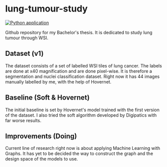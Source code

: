 # lung-tumour-study
[![Python application](https://github.com/Jerry-Master/lung-tumour-study/actions/workflows/python-app.yml/badge.svg)](https://github.com/Jerry-Master/lung-tumour-study/actions/workflows/python-app.yml)

Github repository for my Bachelor's thesis. It is dedicated to study lung tumour through WSI.

## Dataset (v1)

The dataset consists of a set of labelled WSI tiles of lung cancer. The labels are done at x40 magnification and are done pixel-wise. It is therefore a segmentation and nuclei classification dataset. Right now it has 44 images manually labelled by me, with the help of Hovernet.

## Baseline (Soft & Hovernet)

The initial baseline is set by Hovernet's model trained with the first version of the dataset. I also tried the soft algorithm developed by Digipatics with far worse results.

## Improvements (Doing)

Current line of research right now is about applying Machine Learning with Graphs. It has yet to be decided the way to construct the graph and the design space of the models to use.
